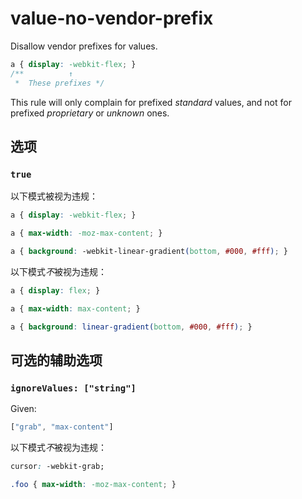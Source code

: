 # value-no-vendor-prefix

Disallow vendor prefixes for values.

```css
a { display: -webkit-flex; }
/**          ↑
 *  These prefixes */
```

This rule will only complain for prefixed *standard* values, and not for prefixed *proprietary* or *unknown* ones.

## 选项

### `true`

以下模式被视为违规：

```css
a { display: -webkit-flex; }
```

```css
a { max-width: -moz-max-content; }
```

```css
a { background: -webkit-linear-gradient(bottom, #000, #fff); }
```

以下模式*不*被视为违规：

```css
a { display: flex; }
```

```css
a { max-width: max-content; }
```

```css
a { background: linear-gradient(bottom, #000, #fff); }
```

## 可选的辅助选项

### `ignoreValues: ["string"]`

Given:

```js
["grab", "max-content"]
```

以下模式*不*被视为违规：

```css
cursor: -webkit-grab;
```

```css
.foo { max-width: -moz-max-content; }
```
